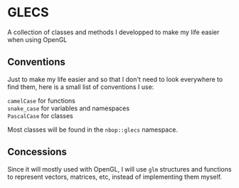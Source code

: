 # GLECS

A collection of classes and methods I developped to make my life easier when using OpenGL

## Conventions

Just to make my life easier and so that I don't need to look everywhere to find them, here is a small list of conventions I use:  

`camelCase` for functions  
`snake_case` for variables and namespaces  
`PascalCase` for classes  

Most classes will be found in the `nbop::glecs` namespace.

## Concessions

Since it will mostly used with OpenGL, I will use `glm` structures and functions to represent vectors, matrices, etc, instead of implementing them myself.
